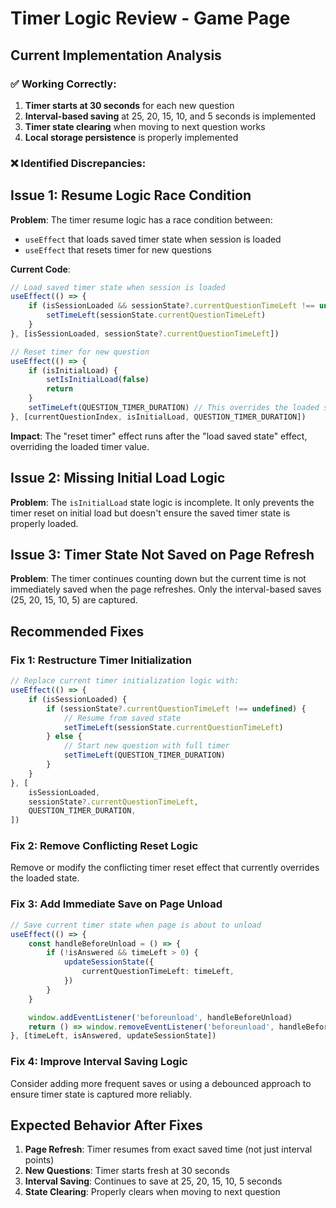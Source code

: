 # Timer Logic Review - Game Page

## Current Implementation Analysis

### ✅ Working Correctly:

1. **Timer starts at 30 seconds** for each new question
2. **Interval-based saving** at 25, 20, 15, 10, and 5 seconds is implemented
3. **Timer state clearing** when moving to next question works
4. **Local storage persistence** is properly implemented

### ❌ Identified Discrepancies:

## Issue 1: Resume Logic Race Condition

**Problem**: The timer resume logic has a race condition between:

- `useEffect` that loads saved timer state when session is loaded
- `useEffect` that resets timer for new questions

**Current Code**:

```typescript
// Load saved timer state when session is loaded
useEffect(() => {
	if (isSessionLoaded && sessionState?.currentQuestionTimeLeft !== undefined) {
		setTimeLeft(sessionState.currentQuestionTimeLeft)
	}
}, [isSessionLoaded, sessionState?.currentQuestionTimeLeft])

// Reset timer for new question
useEffect(() => {
	if (isInitialLoad) {
		setIsInitialLoad(false)
		return
	}
	setTimeLeft(QUESTION_TIMER_DURATION) // This overrides the loaded state!
}, [currentQuestionIndex, isInitialLoad, QUESTION_TIMER_DURATION])
```

**Impact**: The "reset timer" effect runs after the "load saved state" effect, overriding the loaded timer value.

## Issue 2: Missing Initial Load Logic

**Problem**: The `isInitialLoad` state logic is incomplete. It only prevents the timer reset on initial load but doesn't ensure the saved timer state is properly loaded.

## Issue 3: Timer State Not Saved on Page Refresh

**Problem**: The timer continues counting down but the current time is not immediately saved when the page refreshes. Only the interval-based saves (25, 20, 15, 10, 5) are captured.

## Recommended Fixes

### Fix 1: Restructure Timer Initialization

```typescript
// Replace current timer initialization logic with:
useEffect(() => {
	if (isSessionLoaded) {
		if (sessionState?.currentQuestionTimeLeft !== undefined) {
			// Resume from saved state
			setTimeLeft(sessionState.currentQuestionTimeLeft)
		} else {
			// Start new question with full timer
			setTimeLeft(QUESTION_TIMER_DURATION)
		}
	}
}, [
	isSessionLoaded,
	sessionState?.currentQuestionTimeLeft,
	QUESTION_TIMER_DURATION,
])
```

### Fix 2: Remove Conflicting Reset Logic

Remove or modify the conflicting timer reset effect that currently overrides the loaded state.

### Fix 3: Add Immediate Save on Page Unload

```typescript
// Save current timer state when page is about to unload
useEffect(() => {
	const handleBeforeUnload = () => {
		if (!isAnswered && timeLeft > 0) {
			updateSessionState({
				currentQuestionTimeLeft: timeLeft,
			})
		}
	}

	window.addEventListener('beforeunload', handleBeforeUnload)
	return () => window.removeEventListener('beforeunload', handleBeforeUnload)
}, [timeLeft, isAnswered, updateSessionState])
```

### Fix 4: Improve Interval Saving Logic

Consider adding more frequent saves or using a debounced approach to ensure timer state is captured more reliably.

## Expected Behavior After Fixes

1. **Page Refresh**: Timer resumes from exact saved time (not just interval points)
2. **New Questions**: Timer starts fresh at 30 seconds
3. **Interval Saving**: Continues to save at 25, 20, 15, 10, 5 seconds
4. **State Clearing**: Properly clears when moving to next question
